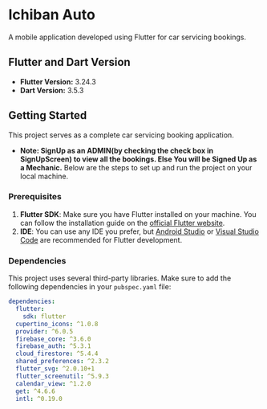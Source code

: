 # Ichiban Auto

A mobile application developed using Flutter for car servicing bookings.

## Flutter and Dart Version
- **Flutter Version:** 3.24.3
- **Dart Version:** 3.5.3

## Getting Started

This project serves as a complete car servicing booking application. 
- **Note: SignUp as an ADMIN(by checking the check box in SignUpScreen) to view all the bookings. Else You will be Signed Up as a Mechanic.**
  Below are the steps to set up and run the project on your local machine.

### Prerequisites

1. **Flutter SDK**: Make sure you have Flutter installed on your machine. You can follow the installation guide on the [official Flutter website](https://docs.flutter.dev/get-started/install).
2. **IDE**: You can use any IDE you prefer, but [Android Studio](https://developer.android.com/studio) or [Visual Studio Code](https://code.visualstudio.com/) are recommended for Flutter development.

### Dependencies

This project uses several third-party libraries. Make sure to add the following dependencies in your `pubspec.yaml` file:

```yaml
dependencies:
  flutter:
    sdk: flutter
  cupertino_icons: ^1.0.8
  provider: ^6.0.5
  firebase_core: ^3.6.0
  firebase_auth: ^5.3.1
  cloud_firestore: ^5.4.4
  shared_preferences: ^2.3.2
  flutter_svg: ^2.0.10+1
  flutter_screenutil: ^5.9.3
  calendar_view: ^1.2.0
  get: ^4.6.6
  intl: ^0.19.0
